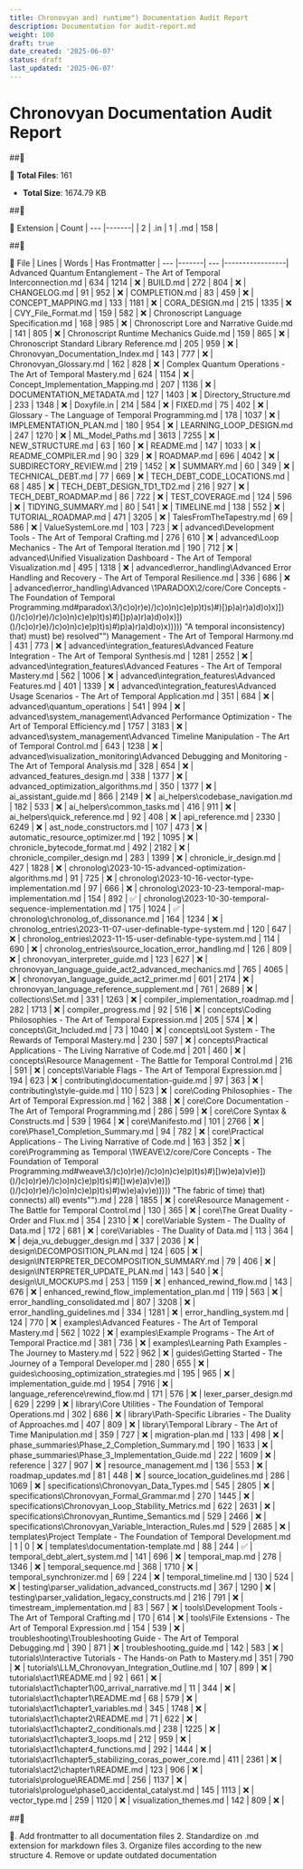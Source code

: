 ```yaml
---
title: Chronovyan and) runtime") Documentation Audit Report
description: Documentation for audit-report.md
weight: 100
draft: true
date_created: '2025-06-07'
status: draft
last_updated: '2025-06-07'
---
```


# Chronovyan Documentation Audit Report

##

 **Total Files**: 161
- **Total Size**: 1674.79 KB

##

 Extension | Count | --- |-------|  | 2 | .in | 1 | .md | 158 |

##

 File | Lines | Words | Has Frontmatter | --- |-------| --- |-----------------| Advanced Quantum Entanglement - The Art of Temporal Interconnection.md | 634 | 1214 | ❌ | BUILD.md | 272 | 804 | ❌ | CHANGELOG.md | 91 | 952 | ❌ | COMPLETION.md | 83 | 459 | ❌ | CONCEPT_MAPPING.md | 133 | 1181 | ❌ | CORA_DESIGN.md | 215 | 1335 | ❌ | CVY_File_Format.md | 159 | 582 | ❌ | Chronoscript Language Specification.md | 168 | 985 | ❌ | Chronoscript Lore and Narrative Guide.md | 141 | 805 | ❌ | Chronoscript Runtime Mechanics Guide.md | 159 | 865 | ❌ | Chronoscript Standard Library Reference.md | 205 | 959 | ❌ | Chronovyan_Documentation_Index.md | 143 | 777 | ❌ | Chronovyan_Glossary.md | 162 | 828 | ❌ | Complex Quantum Operations - The Art of Temporal Mastery.md | 624 | 1154 | ❌ | Concept_Implementation_Mapping.md | 207 | 1136 | ❌ | DOCUMENTATION_METADATA.md | 127 | 1403 | ❌ | Directory_Structure.md | 233 | 1348 | ❌ | Doxyfile.in | 214 | 584 | ❌ | FIXED.md | 75 | 402 | ❌ | Glossary - The Language of Temporal Programming.md | 178 | 1037 | ❌ | IMPLEMENTATION_PLAN.md | 180 | 954 | ❌ | LEARNING_LOOP_DESIGN.md | 247 | 1270 | ❌ | ML_Model_Paths.md | 3613 | 7255 | ❌ | NEW_STRUCTURE.md | 63 | 160 | ❌ | README.md | 147 | 1033 | ❌ | README_COMPILER.md | 90 | 329 | ❌ | ROADMAP.md | 696 | 4042 | ❌ | SUBDIRECTORY_REVIEW.md | 219 | 1452 | ❌ | SUMMARY.md | 60 | 349 | ❌ | TECHNICAL_DEBT.md | 77 | 669 | ❌ | TECH_DEBT_CODE_LOCATIONS.md | 68 | 485 | ❌ | TECH_DEBT_DESIGN_TD1_TD2.md | 216 | 927 | ❌ | TECH_DEBT_ROADMAP.md | 86 | 722 | ❌ | TEST_COVERAGE.md | 124 | 596 | ❌ | TIDYING_SUMMARY.md | 80 | 541 | ❌ | TIMELINE.md | 138 | 552 | ❌ | TUTORIAL_ROADMAP.md | 471 | 3205 | ❌ | TalesFromTheTapestry.md | 69 | 586 | ❌ | ValueSystemLore.md | 103 | 723 | ❌ | advanced\Development Tools - The Art of Temporal Crafting.md | 276 | 610 | ❌ | advanced\Loop Mechanics - The Art of Temporal Iteration.md | 190 | 712 | ❌ | advanced\Unified Visualization Dashboard - The Art of Temporal Visualization.md | 495 | 1318 | ❌ | advanced\error_handling\Advanced Error Handling and Recovery - The Art of Temporal Resilience.md | 336 | 686 | ❌ | advanced\error_handling\Advanced \1PARADOX\2/core/Core Concepts - The Foundation of Temporal Programming.md#paradox\3/)c)o)r)e)/)c)o)n)c)e)p)t)s)#)[)p)a)r)a)d)o)x)])()/)c)o)r)e)/)c)o)n)c)e)p)t)s)#)[)p)a)r)a)d)o)x)])()/)c)o)r)e)/)c)o)n)c)e)p)t)s)#)p)a)r)a)d)o)x))))) "A temporal inconsistency) that) must) be) resolved"") Management - The Art of Temporal Harmony.md | 431 | 773 | ❌ | advanced\integration_features\Advanced Feature Integration - The Art of Temporal Synthesis.md | 1281 | 2552 | ❌ | advanced\integration_features\Advanced Features - The Art of Temporal Mastery.md | 562 | 1006 | ❌ | advanced\integration_features\Advanced Features.md | 401 | 1339 | ❌ | advanced\integration_features\Advanced Usage Scenarios - The Art of Temporal Application.md | 351 | 684 | ❌ | advanced\quantum_operations | 541 | 994 | ❌ | advanced\system_management\Advanced Performance Optimization - The Art of Temporal Efficiency.md | 1757 | 3183 | ❌ | advanced\system_management\Advanced Timeline Manipulation - The Art of Temporal Control.md | 643 | 1238 | ❌ | advanced\visualization_monitoring\Advanced Debugging and Monitoring - The Art of Temporal Analysis.md | 328 | 654 | ❌ | advanced_features_design.md | 338 | 1377 | ❌ | advanced_optimization_algorithms.md | 350 | 1377 | ❌ | ai_assistant_guide.md | 866 | 2149 | ❌ | ai_helpers\codebase_navigation.md | 182 | 533 | ❌ | ai_helpers\common_tasks.md | 416 | 911 | ❌ | ai_helpers\quick_reference.md | 92 | 408 | ❌ | api_reference.md | 2330 | 6249 | ❌ | ast_node_constructors.md | 107 | 473 | ❌ | automatic_resource_optimizer.md | 192 | 1095 | ❌ | chronicle_bytecode_format.md | 492 | 2182 | ❌ | chronicle_compiler_design.md | 283 | 1399 | ❌ | chronicle_ir_design.md | 427 | 1828 | ❌ | chronolog\2023-10-15-advanced-optimization-algorithms.md | 91 | 725 | ❌ | chronolog\2023-10-16-vector-type-implementation.md | 97 | 666 | ❌ | chronolog\2023-10-23-temporal-map-implementation.md | 154 | 892 | ✅ | chronolog\2023-10-30-temporal-sequence-implementation.md | 175 | 1024 | ✅ | chronolog\chronolog_of_dissonance.md | 164 | 1234 | ❌ | chronolog_entries\2023-11-07-user-definable-type-system.md | 120 | 647 | ❌ | chronolog_entries\2023-11-15-user-definable-type-system.md | 114 | 690 | ❌ | chronolog_entries\source_location_error_handling.md | 126 | 809 | ❌ | chronovyan_interpreter_guide.md | 123 | 627 | ❌ | chronovyan_language_guide_act2_advanced_mechanics.md | 765 | 4065 | ❌ | chronovyan_language_guide_act2_primer.md | 601 | 2174 | ❌ | chronovyan_language_reference_supplement.md | 761 | 2689 | ❌ | collections\Set.md | 331 | 1263 | ❌ | compiler_implementation_roadmap.md | 282 | 1713 | ❌ | compiler_progress.md | 92 | 516 | ❌ | concepts\Coding Philosophies - The Art of Temporal Expression.md | 205 | 574 | ❌ | concepts\Git_Included.md | 73 | 1040 | ❌ | concepts\Loot System - The Rewards of Temporal Mastery.md | 230 | 597 | ❌ | concepts\Practical Applications - The Living Narrative of Code.md | 201 | 460 | ❌ | concepts\Resource Management - The Battle for Temporal Control.md | 216 | 591 | ❌ | concepts\Variable Flags - The Art of Temporal Expression.md | 194 | 623 | ❌ | contributing\documentation-guide.md | 97 | 363 | ❌ | contributing\style-guide.md | 110 | 523 | ❌ | core\Coding Philosophies - The Art of Temporal Expression.md | 162 | 388 | ❌ | core\Core Documentation - The Art of Temporal Programming.md | 286 | 599 | ❌ | core\Core Syntax & Constructs.md | 539 | 1964 | ❌ | core\Manifesto.md | 101 | 2766 | ❌ | core\Phase1_Completion_Summary.md | 94 | 782 | ❌ | core\Practical Applications - The Living Narrative of Code.md | 163 | 352 | ❌ | core\Programming as Temporal \1WEAVE\2/core/Core Concepts - The Foundation of Temporal Programming.md#weave\3/)c)o)r)e)/)c)o)n)c)e)p)t)s)#)[)w)e)a)v)e)])()/)c)o)r)e)/)c)o)n)c)e)p)t)s)#)[)w)e)a)v)e)])()/)c)o)r)e)/)c)o)n)c)e)p)t)s)#)w)e)a)v)e))))) "The fabric of time) that) connects) all) events"").md | 228 | 1855 | ❌ | core\Resource Management - The Battle for Temporal Control.md | 130 | 365 | ❌ | core\The Great Duality - Order and Flux.md | 354 | 2310 | ❌ | core\Variable System - The Duality of Data.md | 172 | 681 | ❌ | core\Variables - The Duality of Data.md | 113 | 364 | ❌ | deja_vu_debugger_design.md | 337 | 2036 | ❌ | design\DECOMPOSITION_PLAN.md | 124 | 605 | ❌ | design\INTERPRETER_DECOMPOSITION_SUMMARY.md | 79 | 406 | ❌ | design\INTERPRETER_UPDATE_PLAN.md | 143 | 540 | ❌ | design\UI_MOCKUPS.md | 253 | 1159 | ❌ | enhanced_rewind_flow.md | 143 | 676 | ❌ | enhanced_rewind_flow_implementation_plan.md | 119 | 563 | ❌ | error_handling_consolidated.md | 807 | 3208 | ❌ | error_handling_guidelines.md | 334 | 1281 | ❌ | error_handling_system.md | 124 | 770 | ❌ | examples\Advanced Features - The Art of Temporal Mastery.md | 562 | 1022 | ❌ | examples\Example Programs - The Art of Temporal Practice.md | 381 | 736 | ❌ | examples\Learning Path Examples - The Journey to Mastery.md | 522 | 962 | ❌ | guides\Getting Started - The Journey of a Temporal Developer.md | 280 | 655 | ❌ | guides\choosing_optimization_strategies.md | 195 | 965 | ❌ | implementation_guide.md | 1954 | 7916 | ❌ | language_reference\rewind_flow.md | 171 | 576 | ❌ | lexer_parser_design.md | 629 | 2299 | ❌ | library\Core Utilities - The Foundation of Temporal Operations.md | 302 | 686 | ❌ | library\Path-Specific Libraries - The Duality of Approaches.md | 407 | 809 | ❌ | library\Temporal Library - The Art of Time Manipulation.md | 359 | 727 | ❌ | migration-plan.md | 133 | 498 | ❌ | phase_summaries\Phase_2_Completion_Summary.md | 190 | 1633 | ❌ | phase_summaries\Phase_3_Implementation_Guide.md | 222 | 1609 | ❌ | reference | 327 | 907 | ❌ | resource_management.md | 136 | 553 | ❌ | roadmap_updates.md | 81 | 448 | ❌ | source_location_guidelines.md | 286 | 1069 | ❌ | specifications\Chronovyan_Data_Types.md | 545 | 2805 | ❌ | specifications\Chronovyan_Formal_Grammar.md | 270 | 1445 | ❌ | specifications\Chronovyan_Loop_Stability_Metrics.md | 622 | 2631 | ❌ | specifications\Chronovyan_Runtime_Semantics.md | 529 | 2466 | ❌ | specifications\Chronovyan_Variable_Interaction_Rules.md | 529 | 2685 | ❌ | templates\Project Template - The Foundation of Temporal Development.md | 1 | 0 | ❌ | templates\documentation-template.md | 88 | 244 | ✅ | temporal_debt_alert_system.md | 141 | 696 | ❌ | temporal_map.md | 278 | 1346 | ❌ | temporal_sequence.md | 368 | 1710 | ❌ | temporal_synchronizer.md | 69 | 224 | ❌ | temporal_timeline.md | 130 | 524 | ❌ | testing\parser_validation_advanced_constructs.md | 367 | 1290 | ❌ | testing\parser_validation_legacy_constructs.md | 216 | 791 | ❌ | timestream_implementation.md | 83 | 567 | ❌ | tools\Development Tools - The Art of Temporal Crafting.md | 170 | 614 | ❌ | tools\File Extensions - The Art of Temporal Expression.md | 154 | 539 | ❌ | troubleshooting\Troubleshooting Guide - The Art of Temporal Debugging.md | 390 | 871 | ❌ | troubleshooting_guide.md | 142 | 583 | ❌ | tutorials\Interactive Tutorials - The Hands-on Path to Mastery.md | 351 | 790 | ❌ | tutorials\LLM_Chronovyan_Integration_Outline.md | 107 | 899 | ❌ | tutorials\act1\README.md | 92 | 661 | ❌ | tutorials\act1\chapter1\00_arrival_narrative.md | 11 | 344 | ❌ | tutorials\act1\chapter1\README.md | 68 | 579 | ❌ | tutorials\act1\chapter1_variables.md | 345 | 1748 | ❌ | tutorials\act1\chapter2\README.md | 71 | 622 | ❌ | tutorials\act1\chapter2_conditionals.md | 238 | 1225 | ❌ | tutorials\act1\chapter3_loops.md | 212 | 959 | ❌ | tutorials\act1\chapter4_functions.md | 292 | 1444 | ❌ | tutorials\act1\chapter5_stabilizing_coras_power_core.md | 411 | 2361 | ❌ | tutorials\act2\chapter1\README.md | 123 | 906 | ❌ | tutorials\prologue\README.md | 256 | 1137 | ❌ | tutorials\prologue\phase0_accidental_catalyst.md | 145 | 1113 | ❌ | vector_type.md | 259 | 1120 | ❌ | visualization_themes.md | 142 | 809 | ❌ |

##

. Add frontmatter to all documentation files
2. Standardize on .md extension for markdown files
3. Organize files according to the new structure
4. Remove or update outdated documentation